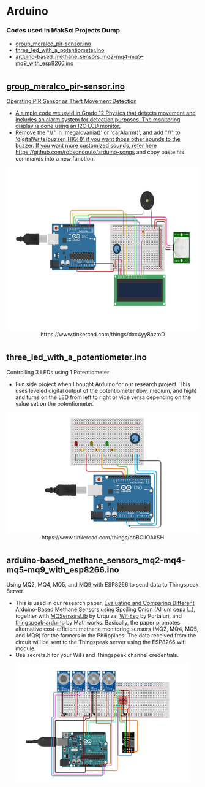 # Arduino

<h3> Codes used in MakSci Projects Dump </h3>

 - <a href = "#user-content-first-heading">group_meralco_pir-sensor.ino</a>
 - <a href = "#user-content-second-heading">three_led_with_a_potentiometer.ino</b>
 - <a href = "#user-content-third-heading">arduino-based_methane_sensors_mq2-mq4-mq5-mq9_with_esp8266.ino</c>

# <h2 id = "first-heading" dir = "auto">group_meralco_pir-sensor.ino</h2>

Operating PIR Sensor as Theft Movement Detection
 - A simple code we used in Grade 12 Physics that detects movement and includes an alarm system for detection purposes. The monitoring display is done using an I2C LCD monitor.
 - Remove the "//" in 'megalovania()' or 'carAlarm()', and add "//" to 'digitalWrite(buzzer, HIGH)' if you want those other sounds to the buzzer. If you want more customized sounds, refer here https://github.com/robsoncouto/arduino-songs and copy paste his commands into a new function.

<p align = "center">
 <img src = "images/pir_sensor_circuit.png" height = 425 weight = 153 />
 https://www.tinkercad.com/things/dxc4yy8azmD
</p>



# <h2 id = "second-heading" dir = "auto">three_led_with_a_potentiometer.ino</h2>

Controlling 3 LEDs using 1 Potentiometer
 - Fun side project when I bought Arduino for our research project. This uses leveled digital output of the potentiometer (low, medium, and high) and turns on the LED from left to right or vice versa depending on the value set on the potentiometer.

<p align = "center">
 <img src = "images/arduino_3led_1poten.png" />
 https://www.tinkercad.com/things/dbBClIOAkSH
</p>



# <h2 id = "third-heading" dir = "auto">arduino-based_methane_sensors_mq2-mq4-mq5-mq9_with_esp8266.ino</h2>

Using MQ2, MQ4, MQ5, and MQ9 with ESP8266 to send data to Thingspeak Server
 - This is used in our research paper, [Evaluating and Comparing Different Arduino-Based Methane Sensors using Spoiling Onion (Allium cepa L.)]([url](https://docs.google.com/document/d/1bd7KA3-1UeMmHvmkyl4WGBPQK_WAW5VLMbpckR7bOJg/edit)https://docs.google.com/document/d/1bd7KA3-1UeMmHvmkyl4WGBPQK_WAW5VLMbpckR7bOJg/edit), together with [MQSensorsLib]([url](https://github.com/miguel5612/MQSensorsLib)https://github.com/miguel5612/MQSensorsLib) by Urquiza, [WifiEsp]([url](https://github.com/bportaluri/WiFiEsp)https://github.com/bportaluri/WiFiEsp) by Portaluri, and [thingspeak-arduino]([url](https://github.com/mathworks/thingspeak-arduino)https://github.com/mathworks/thingspeak-arduino) by Mathworks. Basically, the paper promotes alternative cost-efficient methane monitoring sensors (MQ2, MQ4, MQ5, and MQ9) for the farmers in the Philippines. The data received from the circuit will be sent to the Thingspeak server using the ESP8266 wifi module.
 - Use secrets.h for your WiFi and Thingspeak channel credentials.

<p align = "center">
 <img src = "images/research_mq-esp8266_circuit.png" height = 309 weight = 542 />
</p>




